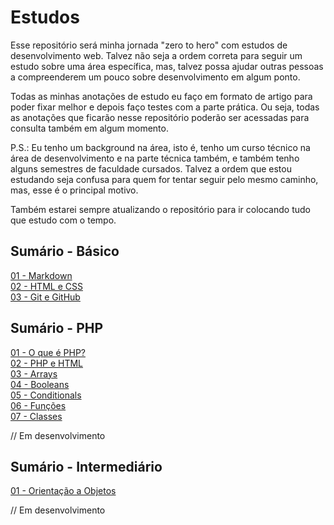 # **Estudos**  
Esse repositório será minha jornada "zero to hero" com estudos de desenvolvimento web. Talvez não seja a ordem correta para seguir um estudo sobre uma área específica, mas, talvez possa ajudar outras pessoas a compreenderem um pouco sobre desenvolvimento em algum ponto.  

Todas as minhas anotações de estudo eu faço em formato de artigo para poder fixar melhor e depois faço testes com a parte prática. Ou seja, todas as anotações que ficarão nesse repositório poderão ser acessadas para consulta também em algum momento.

P.S.: Eu tenho um background na área, isto é, tenho um curso técnico na área de desenvolvimento e na parte técnica também, e também tenho alguns semestres de faculdade cursados. Talvez a ordem que estou estudando seja confusa para quem for tentar seguir pelo mesmo caminho, mas, esse é o principal motivo.  

Também estarei sempre atualizando o repositório para ir colocando tudo que estudo com o tempo.

## **Sumário - Básico**
[01 - Markdown](/docs/01-markdown.md)  
[02 - HTML e CSS](/docs/02-html-css.md)  
[03 - Git e GitHub](/docs/03-git.md)  

## **Sumário - PHP**
[01 - O que é PHP?](/docs/05-php.md)  
[02 - PHP e HTML](/docs/06-php-html.md)  
[03 - Arrays](/docs/07-arrays.md)  
[04 - Booleans](/docs/08-booleans.md)  
[05 - Conditionals](/docs/09-conditionals.md)  
[06 - Funções](/docs/010-functions.md)  
[07 - Classes](/docs/011-classes.md)  

// Em desenvolvimento

## **Sumário - Intermediário**
[01 - Orientação a Objetos](/docs/04-orientacao-objetos-php.md)  

// Em desenvolvimento